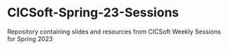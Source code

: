 # CICSoft-Spring-23-Sessions
Repository containing slides and resources from CICSoft Weekly Sessions for Spring 2023

